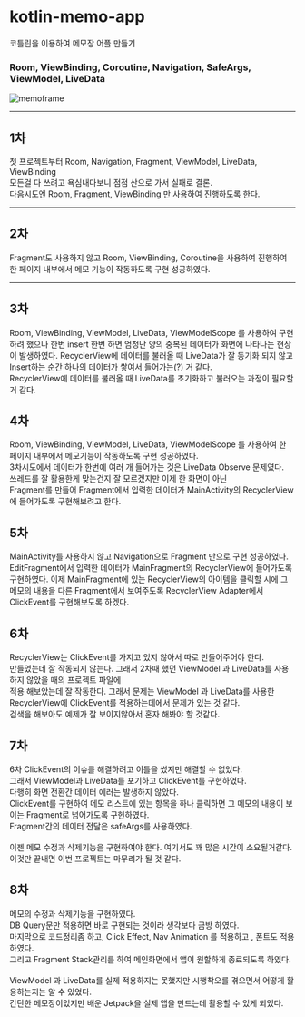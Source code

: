 # kotlin-memo-app
코틀린을 이용하여 메모장 어플 만들기 
### Room, ViewBinding, Coroutine, Navigation, SafeArgs, ViewModel, LiveData

![memoframe](https://user-images.githubusercontent.com/108528803/218311775-c5610f11-5dcb-4cc2-be1b-d5af245e8f76.jpg)

----
## 1차

첫 프로젝트부터 Room, Navigation, Fragment, ViewModel, LiveData, ViewBinding <br>모든걸 다 쓰려고 욕심내다보니 점점 산으로 가서 실패로 결론.<br> 다음시도엔 Room, Fragment, ViewBinding 만 사용하여 진행하도록 한다.

----
## 2차

Fragment도 사용하지 않고 Room, ViewBinding, Coroutine을 사용하여 진행하여 한 페이지 내부에서 메모 기능이 작동하도록 구현 성공하였다.

----
## 3차

Room, ViewBinding, ViewModel, LiveData, ViewModelScope 를 사용하여 구현하려 했으나
한번 insert 한번 하면 엄청난 양의 중복된 데이터가 화면에 나타나는 현상이 발생하였다.
RecyclerView에 데이터를 불러올 때 LiveData가 잘 동기화 되지 않고 <br>
Insert하는 순간 하나의 데이터가 쌓여서 들어가는(?) 거 같다. <br>
RecyclerView에 데이터를 불러올 때 LiveData를 초기화하고 불러오는 과정이 필요할거 같다.

## 4차

Room, ViewBinding, ViewModel, LiveData, ViewModelScope 를 사용하여 한 페이지 내부에서 메모기능이 작동하도록 구현 성공하였다.<br>
3차시도에서 데이터가 한번에 여러 개 들어가는 것은 LiveData Observe 문제였다. <br>
쓰레드를 잘 활용한게 맞는건지 잘 모르겠지만 이제 한 화면이 아닌 <br>
Fragment를 만들어 Fragment에서 입력한 데이터가 MainActivity의 RecyclerView에 들어가도록 구현해보려고 한다.

## 5차

MainActivity를 사용하지 않고 Navigation으로 Fragment 만으로 구현 성공하였다.
EditFragment에서 입력한 데이터가 MainFragment의 RecyclerView에 들어가도록 구현하였다.
이제 MainFragment에 있는 RecyclerView의 아이템을 클릭할 시에 그 메모의 내용을 다른 Fragment에서 보여주도록 
RecyclerView Adapter에서 ClickEvent를 구현해보도록 하겠다.

## 6차

RecyclerView는 ClickEvent를 가지고 있지 않아서 따로 만들어주어야 한다. <br>
만들었는데 잘 작동되지 않는다. 그래서 2차때 했던 ViewModel 과 LiveData를 사용하지 않았을 때의 프로젝트 파일에 <br>
적용 해보았는데 잘 작동한다. 그래서 문제는 ViewModel 과 LiveData를 사용한 RecyclerView에 ClickEvent를 적용하는데에서 문제가 있는 것 같다.<br>
검색을 해보아도 예제가 잘 보이지않아서 혼자 해봐야 할 것같다. 

## 7차

6차 ClickEvent의 이슈를 해결하려고 이틀을 썼지만 해결할 수 없었다. <br>
그래서 ViewModel과 LiveData를 포기하고 ClickEvent를 구현하였다. <br>
다행히 화면 전환간 데이터 에러는 발생하지 않았다. <br>
ClickEvent를 구현하여 메모 리스트에 있는 항목을 하나 클릭하면 그 메모의 내용이 보이는 Fragment로 넘어가도록 구현하였다.<br>
Fragment간의 데이터 전달은 safeArgs를 사용하였다.<br>
<br>
이젠 메모 수정과 삭제기능을 구현하여야 한다. 여기서도 꽤 많은 시간이 소요될거같다.<br>
이것만 끝내면 이번 프로젝트는 마무리가 될 것 같다.

## 8차

메모의 수정과 삭제기능을 구현하였다. <br>
DB Query문만 적용하면 바로 구현되는 것이라 생각보다 금방 하였다.<br>
마지막으로 코드정리좀 하고, Click Effect, Nav Animation 를 적용하고 , 폰트도 적용하였다.<br>
그리고 Fragment Stack관리를 하여 메인화면에서 앱이 원할하게 종료되도록 하였다.<br>
<br>
ViewModel 과 LiveData를 실제 적용하지는 못했지만 시행착오를 겪으면서 어떻게 활용하는지는 알 수 있었다.<br>
간단한 메모장이었지만 배운 Jetpack을 실제 앱을 만드는데 활용할 수 있게 되었다. <br>

